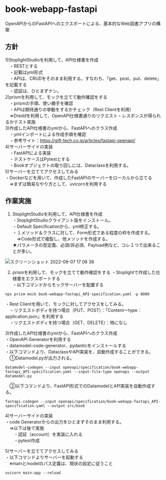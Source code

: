 # book-webapp-fastapi
OpenAPIからのFastAPIへのエクスポートによる、基本的なWeb図書アプリの構築

## 方針 　
1)StoplightStudioを利用して、API仕様書を作成  
　・RESTとする  
　・記載はyml形式  
　・APIは、CRUDをそのまま利用する。すなわち、「get、post、put、delete」を記載する  
　・認証は、ひとまずナシ。  
2)prismを利用して、モックを立てて動作確認をする  
　・prismの手順、使い勝手を確認  
　・APIは期待通りの挙動をするかチェック（Rest Clientを利用）    
　⇒Dreddを利用して、OpenAPI仕様書通りのリクエスト・レスポンスが得られるかテスト実施  
3)作成したAPI仕様書のymlから、FastAPIへのクラス作成  
　・ymlインポートによる作成手順を確認  
　・参考サイト：https://gift-tech.co.jp/articles/fastapi-openapi/  
4)サーバーサイドの実装  
　・FastAPIによる実装  
　・テストケースはPytestとする  
　・Bookオブジェクトの取り回しには、Dataclassを利用する。  
5)サーバーを立ててアクセスしてみる  
・Dockerなどを用いて、作成したFastAPIのサーバーをローカルから立てる  
　⇒まずは簡易なやり方として、uvicornを利用する  

## 作業実施 
1) StoplightStudioを利用して、API仕様書を作成   
・StoplightStudioクライアント版をインストール。  
・Default Specificationから、yml修正する。  
・１メソッド＆クラスに対して、Form形式である程度の枠を作成する。  
　⇒Code形式で複製し、他メソッドを作成する。  
★パラメータの型定義、必須/非必須、Payload例など、コレ１つで出来ることが多い。  
  
![スクリーンショット 2022-08-07 17 08 38](https://user-images.githubusercontent.com/44053575/183281622-817116e3-59f3-412e-adc1-92db0fef03c8.png)  
  
2) prismを利用して、モックを立てて動作確認をする
・Stoplightで作成した仕様書をエクスポートする  
・以下コマンドからモックサーバーを配置する  
```
npx prism mock book-webapp-fastapi_API-specification.yaml -p 8080
```
・Rest Clientを用いて、モックに対してアクセスをしてみる。  
　・リクエストボディを持つ場合（PUT、POST）：「Contentーtype：application.json」を利用する  
　・リクエストボディを持つ場合（GET、DELETE）：特になし  
  
3)作成したAPI仕様書のymlから、FastAPIへのクラス作成  
・OpenAPI Generatorを利用する  
・datamodel-code-generator、pydanticをインストールする  
・以下コマンドより、DataclassやAPI実装を、自動作成することができる。  
　①Datamodel.pyが出力される。  
```
datamodel-codegen --input openapi/specification/book-webapp-fastapi_API-specification.yaml --input-file-type openapi --output datamodel.py
```
　②以下コマンドより、FastAPI形式でのDatamodelとAPI実装を自動作成する。  
```
fastapi-codegen --input openapi/specification/book-webapp-fastapi_API-specification.yaml --output src/book
```
  
4)サーバーサイドの実装  
・code Generatorからの出力をひとまずそのまま利用する。  
　⇒以下は後で実施  
　　・認証（account）を実装に入れる  
　　・pytest作成  

5)サーバーを立ててアクセスしてみる  
・以下コマンドよりサーバーを起動する  
　※mainとmodelのパス定義は、現状の設定に従うこと  
```
uvicorn main:app --reload
```
